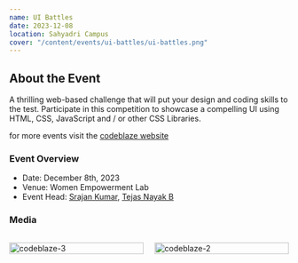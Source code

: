 ```yaml
---
name: UI Battles
date: 2023-12-08
location: Sahyadri Campus
cover: "/content/events/ui-battles/ui-battles.png"
---
```


## About the Event

A thrilling web-based challenge that will put your design and coding skills to the test. Participate in this competition to showcase a compelling UI using HTML, CSS, JavaScript and / or other CSS Libraries.

for more events visit the [codeblaze website](https://codeblaze.sosc.org.in/)

### Event Overview

- Date: December 8th, 2023
- Venue: Women Empowerment Lab
- Event Head: [Srajan Kumar](https://www.linkedin.com/in/kumarsrajan/), [Tejas Nayak B](https://www.linkedin.com/in/tejasnayak07/)

### Media

<div style="display: grid; grid-template-columns: repeat(2, 1fr); gap: 20px;">
    <p> 
        <img src="/content/events/ui-battles/2.jpg" alt="codeblaze-3" style="width: 100%">
    </p>
    <p>
        <img src="/content/events/ui-battles/1.jpg" alt="codeblaze-2" style="width: 100%;">
    </p>
</div>

